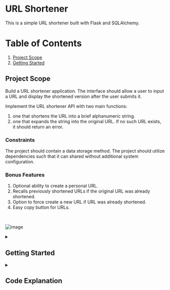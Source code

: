 # URL Shortener
This is a simple URL shortener built with Flask and SQLAlchemy.

# Table of Contents
1. [Project Scope](#project-scope)
2. [Getting Started](#getting-started)



## Project Scope
Build a URL shortener application.
The interface should allow a user to input a URL and display the shortened version after the user submits it. 

Implement the URL shortener API with two main functions: 
1. one that shortens the URL into a brief alphanumeric string. 
2. one that expands the string into the original URL. If no such URL exists, it should return an error. 

### Constraints
The project should contain a data storage method. 
The project should utilize dependencies such that it can shared without additional system configuration. 

### Bonus Features
1. Optional ability to create a personal URL.
2. Recalls previously shortened URLs if the original URL was already shortened.
3. Option to force create a new URL if URL was already shortened.
4. Easy copy button for URLs.

<br>  

![image](https://github.com/CaseySobon/URLShortener/assets/96227583/9208a99b-e309-4314-8e86-cde586f3e802)


<details id="getting-started">
<summary> <h2> Getting Started </h2> </summary>

These instructions will get you a copy of the project up and running on your local machine for development and testing purposes.

### Prerequisites

You need to have Python installed on your machine.

### Installing

Follow these steps to run this project on your local machine:

1. **Clone the Repository**: First, clone the repository to your local machine:

    ```bash
    git clone <repository-url>
    ```

    Replace `<repository-url>` with the URL of this GitHub repository.

2. **Navigate to the Project Directory**: Change directory to the project directory:

    ```bash
    cd <project-directory>
    ```

    Replace `<project-directory>` with the name of the directory that was created when you cloned the repository.

3. **Create a Virtual Environment**: It's recommended to create a virtual environment for Python projects. To create one, run:

    ```bash
    python -m venv venv
    ```

4. **Activate the Virtual Environment**: Activate the virtual environment with this command:

    - On macOS and Linux:

        ```bash
        source venv/bin/activate
        ```

    - On Windows:

        ```bash
        .\venv\Scripts\activate
        ```

5. **Install the Dependencies**: Install the project dependencies by running:

    ```bash
    pip install -r requirements.txt
    ```

6. **Set the Environment Variables**: If the application requires any environment variables (like `DATABASE_URL`), you need to set them in your terminal or add them to a `.env` file.

7. **Run the Application**: Now, you can run the application:

    ```bash
    flask run
    ```

    The application should now be running at `http://localhost:5000`.
</details>

<details id="Code-Explanation">
<summary><h2>Code Explanation</h2></summary>

<details id="app.py">
<summary><h3>app.py</h3></summary>

<details id="homepage_style">
<summary><h3>homepage_style.css</h3></summary>

<details id="homepage_interactions.js">
<summary><h3>homepage_interactions.js</h3></summary>


## Built With

- [Flask](https://flask.palletsprojects.com/) - The web framework used
- [SQLAlchemy](https://www.sqlalchemy.org/) - SQL Toolkit and ORM

## License

This project is licensed under the MIT License - see the [LICENSE.md](LICENSE.md) file for details
